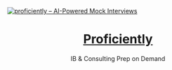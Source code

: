 <a href="https://proficeintly.co">
  <img alt="proficiently – AI-Powered Mock Interviews" src="https://i.ibb.co/wNS9jp2/seo-cover.png">
  <h1 align="center">Proficiently</h1>
</a>

<p align="center">
  IB & Consulting Prep on Demand
</p
